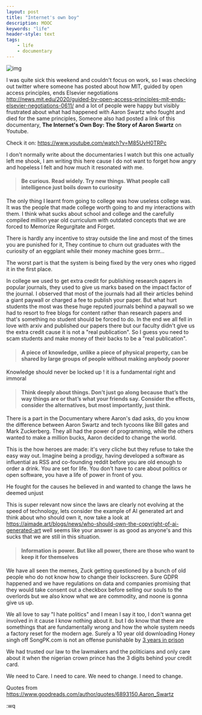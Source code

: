 ```yaml
---
layout: post
title: "Internet's own boy"
description: MOOC 
keywords: "life"
header-style: text
tags:
    - life
    - documentary
---
```



![img](https://www.eff.org/files/2017/01/11/og-aaronswartz.jpg)

I was quite sick this weekend and couldn't focus on work, so I was checking out twitter where someone has posted about 
how MIT, guided by open access principles, ends Elsevier negotiations <http://news.mit.edu/2020/guided-by-open-access-principles-mit-ends-elsevier-negotiations-0611/>
and a lot of people were happy but visibly frustrated about what had happened with Aaron Swartz who fought and died for 
the same principles, Someone also had posted a link of this documentary, **The Internet's Own Boy: The Story of Aaron Swartz** on Youtube.

Check it on: <https://www.youtube.com/watch?v=M85UvH0TRPc>

I don't normally write about the documentaries I watch but this one actually left me shook, I am writing this here cause I do not want to forget how angry and hopeless I felt and how much it resonated with me.


> ####  Be curious. Read widely. Try new things. What people call intelligence just boils down to curiosity

The only thing I learnt from going to college was how useless college was. It was the people that made college worth going to and my interactions with them. I think what sucks about school and college and the carefully compiled million year old curriculum with outdated concepts that we are forced to Memorize Regurgitate and Forget. 

There is hardly any incentive to stray outside the line and most of the times you are punished for it, They continue to churn out graduates with the curiosity of an eggplant while their money machine goes brrrr...

The worst part is that the system is being fixed by the very ones who rigged it in the first place.

In college we used to get extra credit for publishing research papers in popular journals, they used to give us marks based on the impact factor of the journal. I observed that most of the journals had all their articles behind a giant paywall or charged a fee to publish your paper. But what hurt students the most was these huge reputed journals behind a paywall so we had to resort to free blogs for content rather than research papers and that's something no student should be forced to do. In the end we all fell in love with arxiv and published our papers there but our faculty didn't give us the extra credit cause it is not a "real publication". So I guess you need to scam students and make money of their backs to be a "real publication".

> #### A piece of knowledge, unlike a piece of physical property, can be shared by large groups of people without making anybody poorer

Knowledge should never be locked up ! it is a fundamental right and immoral 


> #### Think deeply about things. Don’t just go along because that’s the way things are or that’s what your friends say. Consider the effects, consider the alternatives, but most importantly, just think.

There is a part in the Documentary where Aaron's dad asks, do you know the difference between Aaron Swartz and tech tycoons like Bill gates and Mark Zuckerberg. They all had the power of programming, while the others wanted to make a million bucks, Aaron decided to change the world. 

This is the how heroes are made: it's very cliche but they refuse to take the easy way out. Imagine being a prodigy, having developed a software as influential as RSS and co-founding reddit before you are old enough to order a drink. You are set for life. You don't have to care about politics or open software, you have a life of power in front of you.

He fought for the causes he believed in and wanted to change the laws he deemed unjust

This is super relevant now since the laws are clearly not evolving at the speed of technology, lets consider the example of AI generated art and think about who should own it, now take a look at <https://aimade.art/blogs/news/who-should-own-the-copyright-of-ai-generated-art> well seems like your answer is as good as anyone's and this sucks that we are still in this situation.

> #### Information is power. But like all power, there are those who want to keep it for themselves

We have all seen the memes, Zuck getting questioned by a bunch of old people who do not know how to change their lockscreen. Sure GDPR happened and we have regulations on data and companies promising that they would take consent out a checkbox before selling our souls to the overlords but we also know what we are commodity, and noone is gonna give us up.

We all love to say "I hate politics" and I mean I say it too, I don't wanna get involved in it cause I know nothing about it. but I do know that there are somethings that are fundamentally wrong and how the whole system needs a factory reset for the modern age. Surely a 10 year old downloading Honey singh off SongPK.com is not an offense punishable by [3 years in prison](https://www.indiatoday.in/technology/news/story/are-you-a-criminal-now-users-may-get-3-yr-in-jail-for-viewing-torrent-site-blocked-url-in-india-336353-2016-08-21)   

We had trusted our law to the lawmakers and the politicians and only care about it when the nigerian crown prince has the 3 digits behind your credit card.

We need to Care. I need to care. We need to change. I need to change. 

Quotes from <https://www.goodreads.com/author/quotes/6893150.Aaron_Swartz>

:wq